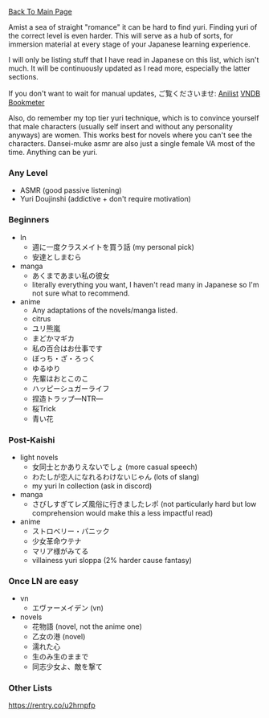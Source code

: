 [Back To Main Page](https://imoutosarehot.github.io/TheStockingWay/)

Amist a sea of straight "romance" it can be hard to find yuri. Finding yuri of the correct level is even harder. This will serve as a hub of sorts, for immersion material at every stage of your Japanese learning experience. 

I will only be listing stuff that I have read in Japanese on this list, which isn't much. It will be continuously updated as I read more, especially the latter sections.

If you don't want to wait for manual updates, ご覧くださいませ:
[Anilist](https://anilist.co/user/fumofumo18/)
[VNDB](https://vndb.org/u288214)
[Bookmeter](https://bookmeter.com/users/1536070)

Also, do remember my top tier yuri technique, which is to convince yourself that male characters (usually self insert and without any personality anyways) are women. This works best for novels where you can't see the characters. Dansei-muke asmr are also just a single female VA most of the time. Anything can be yuri.
### Any Level 
- ASMR (good passive listening)
- Yuri Doujinshi (addictive + don't require motivation)
### Beginners
- ln
	- 週に一度クラスメイトを買う話 (my personal pick)
	- 安達としまむら
- manga
	- あくまであまい私の彼女
	- literally everything you want, I haven't read many in Japanese so I'm not sure what to recommend.
- anime
	- Any adaptations of the novels/manga listed.
	- citrus
	- ユリ熊嵐
	- まどかマギカ
	- 私の百合はお仕事です
	- ぼっち・ざ・ろっく
	- ゆるゆり
	- 先輩はおとこのこ
	- ハッピーシュガーライフ
	- 捏造トラップ―NTR―
	- 桜Trick
	- 青い花
### Post-Kaishi
- light novels
	- 女同士とかありえないでしょ (more casual speech)
	- わたしが恋人になれるわけないじゃん (lots of slang)
	- my yuri ln collection (ask in discord)
- manga 
	- さびしすぎてレズ風俗に行きましたレポ (not particularly hard but low comprehension would make this a less impactful read)
- anime 
	- ストロベリー・パニック
	- 少女革命ウテナ
	- マリア様がみてる
	- villainess yuri sloppa (2% harder cause fantasy)
### Once LN are easy
- vn
	- エヴァーメイデン (vn)
- novels 
	- 花物語 (novel, not the anime one)
	- 乙女の港 (novel)
	- 濡れた心
	- 生のみ生のままで
	- 同志少女よ、敵を撃て

### Other Lists

https://rentry.co/u2hrnpfp
